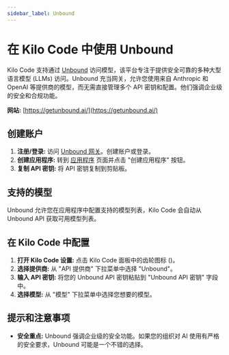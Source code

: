 ```yaml
---
sidebar_label: Unbound
---
```


# 在 Kilo Code 中使用 Unbound

Kilo Code 支持通过 [Unbound](https://getunbound.ai/) 访问模型，该平台专注于提供安全可靠的多种大型语言模型 (LLMs) 访问。Unbound 充当网关，允许您使用来自 Anthropic 和 OpenAI 等提供商的模型，而无需直接管理多个 API 密钥和配置。他们强调企业级的安全和合规功能。

**网站:** [https://getunbound.ai/](https://getunbound.ai/)

## 创建账户

1. **注册/登录:** 访问 [Unbound 网关](https://gateway.getunbound.ai)。创建账户或登录。
2. **创建应用程序:** 转到 [应用程序](https://gateway.getunbound.ai/ai-gateway-applications) 页面并点击 "创建应用程序" 按钮。
3. **复制 API 密钥:** 将 API 密钥复制到剪贴板。

## 支持的模型

Unbound 允许您在应用程序中配置支持的模型列表，Kilo Code 会自动从 Unbound API 获取可用模型列表。

## 在 Kilo Code 中配置

1. **打开 Kilo Code 设置:** 点击 Kilo Code 面板中的齿轮图标 (<Codicon name="gear" />)。
2. **选择提供商:** 从 "API 提供商" 下拉菜单中选择 "Unbound"。
3. **输入 API 密钥:** 将您的 Unbound API 密钥粘贴到 "Unbound API 密钥" 字段中。
4. **选择模型:** 从 "模型" 下拉菜单中选择您想要的模型。

## 提示和注意事项

- **安全重点:** Unbound 强调企业级的安全功能。如果您的组织对 AI 使用有严格的安全要求，Unbound 可能是一个不错的选择。
